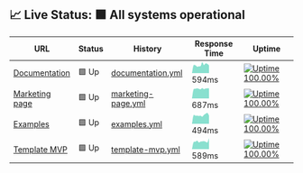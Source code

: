 ## 📈 Live Status: <!--live status--> **🟩 All systems operational**

<!--start: status pages-->
<!-- This summary is generated by Upptime (https://github.com/upptime/upptime) -->
<!-- Do not edit this manually, your changes will be overwritten -->

| URL                                                    | Status | History                                                                                                      | Response Time                                                                       | Uptime                                                                                                                                                                                                                             |
| ------------------------------------------------------ | ------ | ------------------------------------------------------------------------------------------------------------ | ----------------------------------------------------------------------------------- | ---------------------------------------------------------------------------------------------------------------------------------------------------------------------------------------------------------------------------------- |
| [Documentation](https://documentation.platformos.com/) | 🟩 Up  | [documentation.yml](https://github.com/mdyd-dev/status-instances/commits/master/history/documentation.yml)   | <img alt="Response time graph" src="./graphs/documentation.png" height="20"> 594ms  | [![Uptime 100.00%](https://img.shields.io/endpoint?url=https%3A%2F%2Fraw.githubusercontent.com%2Fmdyd-dev%2Fstatus-instances%2Fmaster%2Fapi%2Fdocumentation%2Fuptime.json)](https://status.platformos.com/history/documentation)   |
| [Marketing page](https://www.platformos.com/)          | 🟩 Up  | [marketing-page.yml](https://github.com/mdyd-dev/status-instances/commits/master/history/marketing-page.yml) | <img alt="Response time graph" src="./graphs/marketing-page.png" height="20"> 687ms | [![Uptime 100.00%](https://img.shields.io/endpoint?url=https%3A%2F%2Fraw.githubusercontent.com%2Fmdyd-dev%2Fstatus-instances%2Fmaster%2Fapi%2Fmarketing-page%2Fuptime.json)](https://status.platformos.com/history/marketing-page) |
| [Examples](https://examples.platform-os.com/)          | 🟩 Up  | [examples.yml](https://github.com/mdyd-dev/status-instances/commits/master/history/examples.yml)             | <img alt="Response time graph" src="./graphs/examples.png" height="20"> 494ms       | [![Uptime 100.00%](https://img.shields.io/endpoint?url=https%3A%2F%2Fraw.githubusercontent.com%2Fmdyd-dev%2Fstatus-instances%2Fmaster%2Fapi%2Fexamples%2Fuptime.json)](https://status.platformos.com/history/examples)             |
| [Template MVP](https://getmarketplace.co)              | 🟩 Up  | [template-mvp.yml](https://github.com/mdyd-dev/status-instances/commits/master/history/template-mvp.yml)     | <img alt="Response time graph" src="./graphs/template-mvp.png" height="20"> 589ms   | [![Uptime 100.00%](https://img.shields.io/endpoint?url=https%3A%2F%2Fraw.githubusercontent.com%2Fmdyd-dev%2Fstatus-instances%2Fmaster%2Fapi%2Ftemplate-mvp%2Fuptime.json)](https://status.platformos.com/history/template-mvp)     |

<!--end: status pages-->

